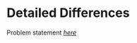 Detailed Differences
=============
Problem statement
_[here](https://open.kattis.com/problems/detaileddifferences)_